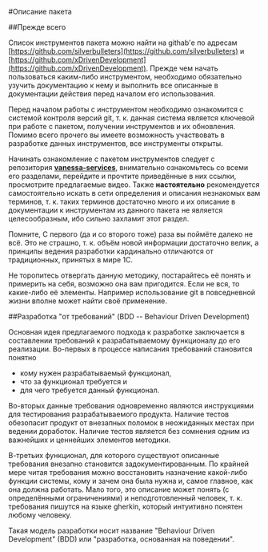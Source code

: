 #Описание пакета

##Прежде всего

Список инструментов пакета можно найти на githab'е по адресам
[https://github.com/silverbulleters](https://github.com/silverbulleters) и
[https://github.com/xDrivenDevelopment](https://github.com/xDrivenDevelopment).
Прежде чем начать пользоваться каким-либо инструментом, необходимо обязательно узучить
документацию к нему и выполнить все описанные в документации действия перед началом его
использования.

Перед началом работы с инструментом необходимо ознакомится с системой контроля версий
git, т. к. данная система является ключевой при работе с пакетом, получении инструментов
и их обновления. Помимо всего прочего вы имеете возможность участвовать в разработке
данных инструментов, все инструменты открыты.

Начинать ознакомление с пакетом инструментов следует с репозитория
[**vanessa-services**](https://github.com/silverbulleters/vanessa-services),
внимательно ознакомьтесь со всеми его разделами, перейдите и прочтите приведённые в них
ссылки, просмотрите предлагаемые видео. Также **настоятельно** рекомендуется
самостоятельно искать в сети определения и описания незнакомых вам терминов, т. к.
таких терминов достаточно много и их описание в документации к инструментам из
данного пакета не является целесообразным, ибо сильно захламит этот раздел.

Помните, С первого (да и со второго тоже) раза вы поймёте далеко не всё. Это не
страшно, т. к. объём новой информации достаточно велик, а принципы ведения разработки
кардинально отличаются от традиционных, принятых в мире 1С.

Не торопитесь отвергать данную методику, постарайтесь её понять и примерить на себя,
возможно она вам пригодится. Если не вся, то какие-либо её элементы. Например
использование git в повседневной жизни вполне может найти своё применение.

##Разработка "от требований" (BDD -- Behaviour Driven Development)

Основная идея предлагаемого подхода к разработке заключается в составлении требований к
разрабатываемому функционалу до его реализации. Во-первых в процессе написания требований
становится понятно

* кому нужен разрабатываемый функционал,
* что за функционал требуется и
* для чего требуется данный функционал.

Во-вторых данные требования одновременно являются инструкциями для тестирования
разрабатываемого продукта. Наличие тестов обезопасит продукт от внезапных
поломок в неожиданных местах при ведении доработок. Наличие тестов является без сомнения
одним из важнейших и ценнейших элементов методики.

В-третьих функционал, для которого существуют описанные требования внезапно становится
задокументированным. По крайней мере читая требования можно восстановить назначение
какой-либо функции системы, кому и зачем она была нужна и, самое главное, как она
должна работать. Мало того, это описание может понять (с определёнными ограничениями) и
неподготовленный человек, т. к. требования пишутся на языке gherkin, который интуитивно
понятен любому человеку.

Такая модель разработки носит название "Behaviour Driven Development" (BDD) или
"разработка, основанная на поведении".
